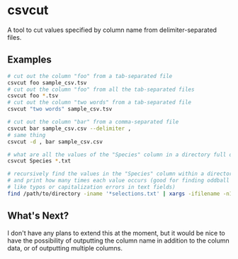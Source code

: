csvcut
======

A tool to cut values specified by column name from delimiter-separated files.

Examples
-----
```bash
# cut out the column "foo" from a tab-separated file
csvcut foo sample_csv.tsv 
# cut out the column "foo" from all the tab-separated files
csvcut foo *.tsv 
# cut out the column "two words" from a tab-separated file
csvcut "two words" sample_csv.tsv 
```
```bash
# cut out the column "bar" from a comma-separated file
csvcut bar sample_csv.csv --delimiter ,
# same thing
csvcut -d , bar sample_csv.csv 
```

```bash
# what are all the values of the "Species" column in a directory full of selection tables?
csvcut Species *.txt

# recursively find the values in the "Species" column within a directory,
# and print how many times each value occurs (good for finding oddball values
# like typos or capitalization errors in text fields)
find /path/to/directory -iname '*selections.txt' | xargs -ifilename -n1 csvcut Species filename | sort | uniq -c
```


What's Next?
-----
I don't have any plans to extend this at the moment, but it would be nice to have the possibility of outputting the column name in addition to the column data, or of outputting multiple columns.
